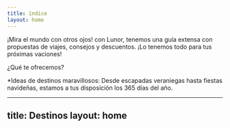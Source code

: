 ```yaml
---
title: índice
layout: home
---
```


¡Mira el mundo con otros ojos! con Lunor, tenemos una guía extensa con propuestas de viajes, consejos y descuentos. ¡Lo tenemos todo para tus próximas vaciones!

¿Qué te ofrecemos?


*Ideas de destinos maravillosos: Desde escapadas veraniegas hasta fiestas navideñas, estamos a tus disposición los 365 días del año.

---
title: Destinos
layout: home
---



